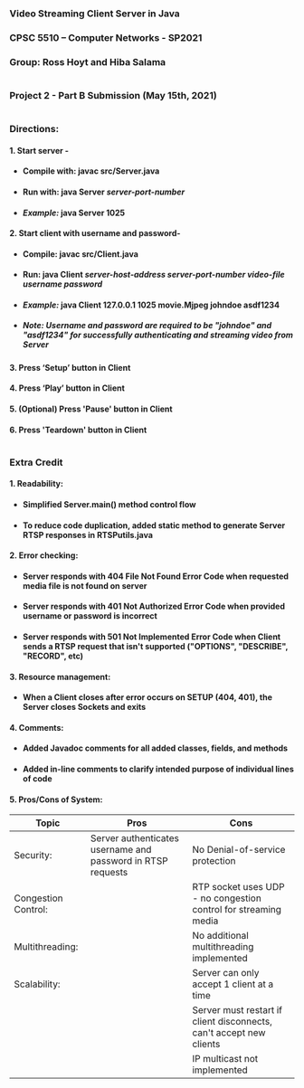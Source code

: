 ### Video Streaming Client Server in Java
### CPSC 5510 – Computer Networks - SP2021
### Group: Ross Hoyt and Hiba Salama
#
### Project 2 - Part B Submission (May 15th, 2021)
#
### Directions:
#### 1.	Start server -
* #### Compile with:  javac src/Server.java
* #### Run with: java Server *server-port-number*
* #### *Example:*  java Server 1025
#### 2.	Start client with username and password-
* #### Compile: javac src/Client.java
* #### Run: java Client *server-host-address server-port-number video-file username password*
* #### *Example:* java Client 127.0.0.1 1025 movie.Mjpeg johndoe asdf1234
* ##### *Note: Username and password are required to be "johndoe" and "asdf1234" for successfully authenticating and streaming video from Server*
#### 3.	Press ‘Setup’ button in Client
#### 4.	Press ‘Play’ button in Client
#### 5. (Optional) Press 'Pause' button in Client
#### 6. Press 'Teardown' button in Client
#
### Extra Credit
#### 1. Readability:
* #### Simplified Server.main() method control flow
* #### To reduce code duplication, added static method to generate Server RTSP responses in RTSPutils.java 
#### 2. Error checking:
* #### Server responds with 404 File Not Found Error Code when requested media file is not found on server
* #### Server responds with 401 Not Authorized Error Code when provided username or password is incorrect
* #### Server responds with 501 Not Implemented Error Code when Client sends a RTSP request that isn't supported ("OPTIONS", "DESCRIBE", "RECORD", etc)
#### 3. Resource management:
* #### When a Client closes after error occurs on SETUP (404, 401), the Server closes Sockets and exits
#### 4. Comments: 
* #### Added Javadoc comments for all added classes, fields, and methods
* #### Added in-line comments to clarify intended purpose of individual lines of code
#### 5. Pros/Cons of System:
| Topic | Pros      | Cons |
| ----- |---------- | ---- |
| Security: | Server authenticates username and password in RTSP requests |  No Denial-of-service protection |
| Congestion Control: |      | RTP socket uses UDP - no congestion control for streaming media  |
| Multithreading:     |      | No additional multithreading implemented   |
| Scalability: |      | Server can only accept 1 client at a time |
|              |      | Server must restart if client disconnects, can't accept new clients |
|              |      | IP multicast not implemented |

